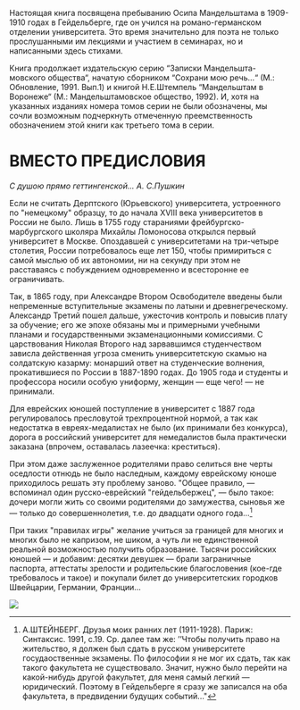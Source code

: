 Настоящая книга посвящена пребыванию Осипа Мандельштама в 1909-1910 годах в Гейдельберге, где он учился на романо-германском отделении университета. Это время значительно для поэта не только прослушанными им лекциями и участием в семинарах, но и написанными здесь стихами.

Книга продолжает издательскую серию “Записки Мандельшта- мовского общества“, начатую сборником “Сохрани мою речь...“ (М.: Обновление, 1991. Вып.1) и книгой Н.Е.Штемпель “Мандельштам в Воронеже“ (М.: Мандельштамовское общество, 1992). И, хотя на указанных изданиях номера томов серии не были обозначены, мы сочли возможным подчеркнуть отмеченную преемственность обозначением этой книги как третьего тома в серии.

# ВМЕСТО ПРЕДИСЛОВИЯ

*С душою прямо геттингенской...*
*А. С.Пушкин*

Если не считать Дерптского (Юрьевского) университета, устроенного по "немецкому" образцу, то до начала XVIII века университетов в России не было. Лишь в 1755 году стараниями фрейбургско-марбургского школяра Михайлы Ломоносова открылся первый университет в Москве. Опоздавшей с университетами на три-четыре столетия, России потребовалось еще лет 150, чтобы примириться с самой мыслью об их автономии, ни на секунду при этом не расставаясь с побуждением одновременно и всесторонне ее ограничивать.

Так, в 1865 году, при Александре Втором Освободителе введены были непременные вступительные экзамены по латыни и древнегреческому. Александр Третий пошел дальше, ужесточив контроль и повысив плату за обучение; его же эпохе обязаны мы и примерными учебными планами и государственными экзаменационными комиссиями. С царствования Николая Второго над зарвавшимся студенчеством зависла действенная угроза сменить университетскую скамью на солдатскую казарму: монарший ответ на студенческие волнения, прокатившиеся по России в 1887-1890 годах. До 1905 года и студенты и профессора носили особую униформу, женщин — еще чего! — не принимали.

Для еврейских юношей поступление в университет с 1887 года регулировалось пресловутой трехпроцентной нормой, а так как недостатка в евреях-медалистах не было (их принимали без конкурса), дорога в российский университет для немедалистов была практически заказана (впрочем, оставалась лазеечка: креститься).

При этом даже заслуженное родителями право селиться вне черты оседлости отнюдь не было наследным, каждому еврейскому юноше приходилось решать эту проблему заново. "Общее правило, — вспоминал один русско-еврейский "гейдельбержец", — было такое: дочери могли жить со своими родителями до замужества, сыновья же — только до совершеннолетия, т.е. до двадцати одного года...[^1]

При таких "правилах игры" желание учиться за границей для многих и многих было не капризом, не шиком, а чуть ли не единственной реальной возможностью получить образование. Тысячи российских юношей — и добавим: десятки девушек — брали заграничные паспорта, аттестаты зрелости и родительские благословения (кое-где требовалось и такое) и покупали билет до университетских городков Швейцарии, Германии, Франции...

![](./images/altstadt-ausblick.png)

[^1]: А.ШТЕЙНБЕРГ. Друзья моих ранних лет (1911-1928). Париж: Синтаксис. 1991, с.19. Ср. далее там же: ’’Чтобы получить право на жительство, я должен был сдать в русском университете госудаоственные экзамены. По философии я не мог их сдать, так как такого факультета не существовало. Значит, нужно было перейти на какой-нибудь другой факультет, для меня самый легкий — юридический. Поэтому в Гейдельберге я сразу же записался на оба факультета, в предвидении будущих событий..."
